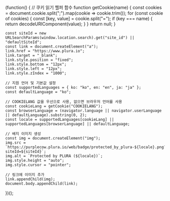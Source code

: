 (function() {
    // 쿠키 읽기 헬퍼 함수
    function getCookie(name) {
        const cookies = document.cookie.split(";").map(cookie => cookie.trim());
        for (const cookie of cookies) {
            const [key, value] = cookie.split("=");
            if (key === name) {
                return decodeURIComponent(value);
            }
        }
        return null;
    }

    const siteId = new URLSearchParams(window.location.search).get("site_id") || "defaultSiteId";
    const link = document.createElement("a");
    link.href = "https://www.plura.io";
    link.target = "_blank";
    link.style.position = "fixed";
    link.style.bottom = "12px";
    link.style.left = "12px";
    link.style.zIndex = "1000";

    // 지원 언어 및 기본값 설정
    const supportedLanguages = { ko: "ko", en: "en", ja: "ja" };
    const defaultLanguage = "ko";

    // COOKIELANG 값을 우선으로 사용, 없으면 브라우저 언어를 사용
    const cookieLang = getCookie("COOKIELANG");
    const browserLanguage = (navigator.language || navigator.userLanguage || defaultLanguage).substring(0, 2);
    const locale = supportedLanguages[cookieLang] || supportedLanguages[browserLanguage] || defaultLanguage;

    // 배지 이미지 생성
    const img = document.createElement("img");
    img.src = `https://purplecow.plura.io/web/badge/protected_by_plura-${locale}.png?siteId=${siteId}`;
    img.alt = `Protected by PLURA (${locale})`;
    img.style.height = "auto";
    img.style.cursor = "pointer";

    // 링크에 이미지 추가
    link.appendChild(img);
    document.body.appendChild(link);
})();

